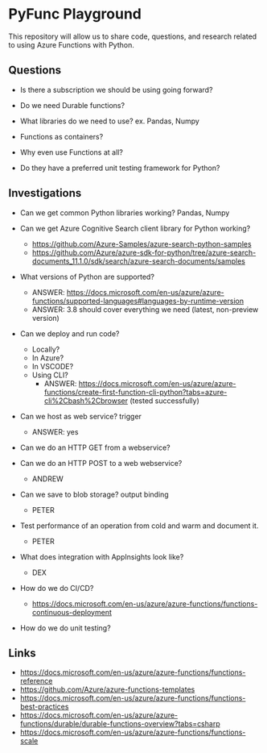 # PyFunc Playground

This repository will allow us to share code, questions, and research related to using Azure Functions with Python.

## Questions

- Is there a subscription we should be using going forward?

- Do we need Durable functions?

- What libraries do we need to use? ex. Pandas, Numpy

- Functions as containers?

- Why even use Functions at all?

- Do they have a preferred unit testing framework for Python?

## Investigations

- Can we get common Python libraries working? Pandas, Numpy

- Can we get Azure Cognitive Search client library for Python working?
    - https://github.com/Azure-Samples/azure-search-python-samples
    - https://github.com/Azure/azure-sdk-for-python/tree/azure-search-documents_11.1.0/sdk/search/azure-search-documents/samples

- What versions of Python are supported?
    - ANSWER: https://docs.microsoft.com/en-us/azure/azure-functions/supported-languages#languages-by-runtime-version
    - ANSWER: 3.8 should cover everything we need (latest, non-preview version)

- Can we deploy and run code?
    - Locally?
    - In Azure?
    - In VSCODE?
    - Using CLI?
        - ANSWER: https://docs.microsoft.com/en-us/azure/azure-functions/create-first-function-cli-python?tabs=azure-cli%2Cbash%2Cbrowser (tested successfully)

- Can we host as web service? trigger
    - ANSWER: yes

- Can we do an HTTP GET from a webservice?
- Can we do an HTTP POST to a web webservice?
    - ANDREW

- Can we save to blob storage? output binding
    - PETER

- Test performance of an operation from cold and warm and document it.
    - PETER

- What does integration with AppInsights look like?
    - DEX

- How do we do CI/CD?
    - https://docs.microsoft.com/en-us/azure/azure-functions/functions-continuous-deployment

- How do we do unit testing?

## Links

- https://docs.microsoft.com/en-us/azure/azure-functions/functions-reference
- https://github.com/Azure/azure-functions-templates
- https://docs.microsoft.com/en-us/azure/azure-functions/functions-best-practices
- https://docs.microsoft.com/en-us/azure/azure-functions/durable/durable-functions-overview?tabs=csharp
- https://docs.microsoft.com/en-us/azure/azure-functions/functions-scale